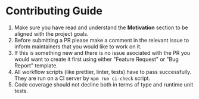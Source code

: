 # Contributing Guide

1. Make sure you have read and understand the **Motivation** section to be aligned with the project goals.
2. Before submitting a PR please make a comment in the relevant issue to inform maintainers that you would like to work on it.
3. If this is something new and there is no issue asociated with the PR you would want to create it first using either "Feature Request" or "Bug Report" template.
4. All workflow scripts (like prettier, linter, tests) have to pass successfully. They are run on a CI server by `npm run ci-check` script.
5. Code coverage should not decline both in terms of type and runtime unit tests.
